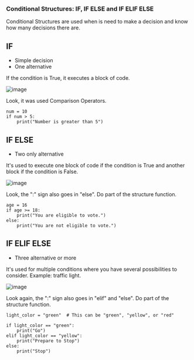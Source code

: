 ### Conditional Structures: IF, IF ELSE and IF ELIF ELSE

Conditional Structures are used when is need to make a decision and know how many decisions there are.

## IF

- Simple decision 
- One alternative

If the condition is True, it executes a block of code.

![image](https://github.com/user-attachments/assets/9d2cc4a7-b105-4f0b-a931-c7db8ab1c662)

Look, it was used Comparison Operators.

```
num = 10
if num > 5:
    print("Number is greater than 5")
```


## IF ELSE

- Two only alternative

It's used to execute one block of code if the condition is True and another block if the condition is False.

![image](https://github.com/user-attachments/assets/3e9f1faa-e5e6-43fe-bb2b-e14a3f76f854)

Look, the ":" sign also goes in "else". Do part of the structure function.

```
age = 16
if age >= 18:
    print("You are eligible to vote.")
else:
    print("You are not eligible to vote.")
```


## IF ELIF ELSE

- Three alternative or more

It's used for multiple conditions where you have several possibilities to consider. Example: traffic light.

![image](https://github.com/user-attachments/assets/a0721860-4aa6-4956-bf3f-55dacaa01ee9)

Look again, the ":" sign also goes in "elif" and "else". Do part of the structure function.

```
light_color = "green"  # This can be "green", "yellow", or "red"

if light_color == "green":
    print("Go")
elif light_color == "yellow":
    print("Prepare to Stop")
else:
    print("Stop")
```


